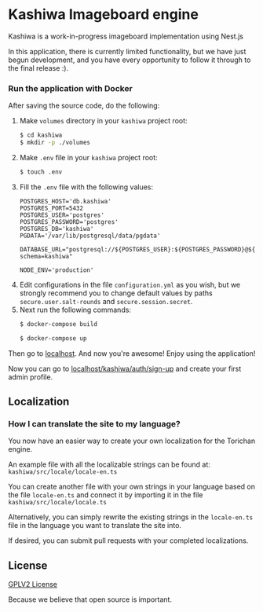 # Kashiwa Imageboard engine

Kashiwa is a work-in-progress imageboard implementation using Nest.js

In this application, there is currently limited functionality,
but we have just begun development, and you have every opportunity to
follow it through to the final release :).

### Run the application with Docker

After saving the source code, do the following:
1. Make `volumes` directory in your `kashiwa` project root:
    ```sh
   $ cd kashiwa
   $ mkdir -p ./volumes
   ```
2. Make `.env` file in your `kashiwa` project root:
    ```sh
    $ touch .env
   ```
3. Fill the `.env` file with the following values:
    ```
    POSTGRES_HOST='db.kashiwa'
    POSTGRES_PORT=5432
    POSTGRES_USER='postgres'
    POSTGRES_PASSWORD='postgres'
    POSTGRES_DB='kashiwa'
    PGDATA='/var/lib/postgresql/data/pgdata'

    DATABASE_URL="postgresql://${POSTGRES_USER}:${POSTGRES_PASSWORD}@${POSTGRES_HOST}:${POSTGRES_PORT}/${POSTGRES_DB}?schema=kashiwa"

    NODE_ENV='production' 
    ```
4. Edit configurations in the file `configuration.yml` as you wish,
   but we strongly recommend you to change default values by paths `secure.user.salt-rounds` and `secure.session.secret`.
5. Next run the following commands:
    ```sh
    $ docker-compose build

    $ docker-compose up
    ```
Then go to [localhost](http://localhost).
And now you're awesome! Enjoy using the application!

Now you can go to [localhost/kashiwa/auth/sign-up](http://localhost/kashiwa/auth/sign-up) and create your first admin profile.

## Localization

### How I can translate the site to my language?

You now have an easier way to create your own localization for the Torichan engine.

An example file with all the localizable strings can be found at: `kashiwa/src/locale/locale-en.ts`

You can create another file with your own strings in your language based on the file `locale-en.ts` and connect it by importing it in the file `kashiwa/src/locale/locale.ts`

Alternatively, you can simply rewrite the existing strings in the `locale-en.ts` file in the language you want to translate the site into.

If desired, you can submit pull requests with your completed localizations.

## License
<a href="https://github.com/d-indifference/kashiwa/blob/master/LICENSE">GPLV2 License</a>

Because we believe that open source is important.
